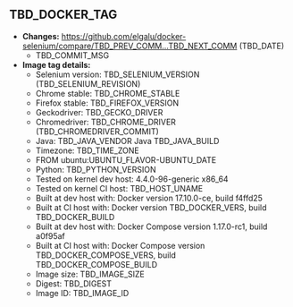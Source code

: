 ## TBD_DOCKER_TAG
 + **Changes:** https://github.com/elgalu/docker-selenium/compare/TBD_PREV_COMM...TBD_NEXT_COMM (TBD_DATE)
    + TBD_COMMIT_MSG
 + **Image tag details:**
    + Selenium version: TBD_SELENIUM_VERSION (TBD_SELENIUM_REVISION)
    + Chrome stable:  TBD_CHROME_STABLE
    + Firefox stable: TBD_FIREFOX_VERSION
    + Geckodriver: TBD_GECKO_DRIVER
    + Chromedriver: TBD_CHROME_DRIVER (TBD_CHROMEDRIVER_COMMIT)
    + Java: TBD_JAVA_VENDOR Java TBD_JAVA_BUILD
    + Timezone: TBD_TIME_ZONE
    + FROM ubuntu:UBUNTU_FLAVOR-UBUNTU_DATE
    + Python: TBD_PYTHON_VERSION
    + Tested on kernel dev host: 4.4.0-96-generic x86_64
    + Tested on kernel CI  host: TBD_HOST_UNAME
    + Built at dev host with: Docker version 17.10.0-ce, build f4ffd25
    + Built at CI  host with: Docker version TBD_DOCKER_VERS, build TBD_DOCKER_BUILD
    + Built at dev host with: Docker Compose version 1.17.0-rc1, build a0f95af
    + Built at CI  host with: Docker Compose version TBD_DOCKER_COMPOSE_VERS, build TBD_DOCKER_COMPOSE_BUILD
    + Image size: TBD_IMAGE_SIZE
    + Digest: TBD_DIGEST
    + Image ID: TBD_IMAGE_ID
